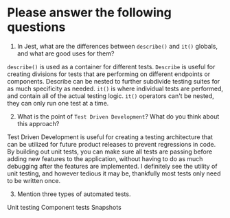 # Please answer the following questions

1.  In Jest, what are the differences between `describe()` and `it()` globals, and what are good uses for them?

`describe()` is used as a  container for different tests. `Describe` is useful for creating divisions for tests that are performing on different endpoints or components.
Describe can be nested to further subdivide testing suites for as much specificity as needed. `it()` is where individual tests are performed, and contain all of the actual
testing logic. `it()` operators can't be nested, they can only run one test at a time.



2.  What is the point of `Test Driven Development`? What do you think about this approach?

Test Driven Development is useful for creating a testing architecture that can be utilized for future product releases to prevent regressions in code.
By building out unit tests, you can make sure all tests are passing before adding new features to the application, without having to do as much debugging after the features
are implemented. I definitely see the utility of unit testing, and however tedious it may be, thankfully most tests only need to be written once.


3.  Mention three types of automated tests.

Unit testing
Component tests
Snapshots
